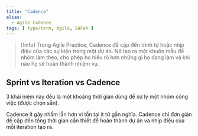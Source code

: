 ```yaml
---
title: "Cadence"
alias:
  - Agile Cadence
tags: [ type/term, Agile, SAFe® ]
---
```


> [!info]
> Trong Agile Practice, Cadence đề cập đến trình tự hoặc nhịp điệu của các sự kiện trong một dự án. Nó tạo ra một khuôn mẫu để nhóm làm theo, cho phép họ hiểu rõ hơn những gì họ đang làm và khi nào họ sẽ hoàn thành nhiệm vụ.


## Sprint vs Iteration vs Cadence

3 khái niệm này đều là một khoảng thời gian dùng để xử lý một nhóm công việc (được chọn sẵn).

Cadence ít gây nhầm lẫn hơn vì tồn tại ít từ gần nghĩa. Cadence chỉ đơn giản đề cập đến tổng thời gian cần thiết để hoàn thành dự án và nhịp điệu của mỗi iteration tạo ra.

